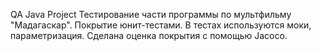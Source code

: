 QA Java Project
 Тестирование части программы по мультфильму "Мадагаскар". 
 Покрытие юнит-тестами. В тестах используются моки, параметризация. 
 Сделана оценка покрытия с помощью Jacoco.
